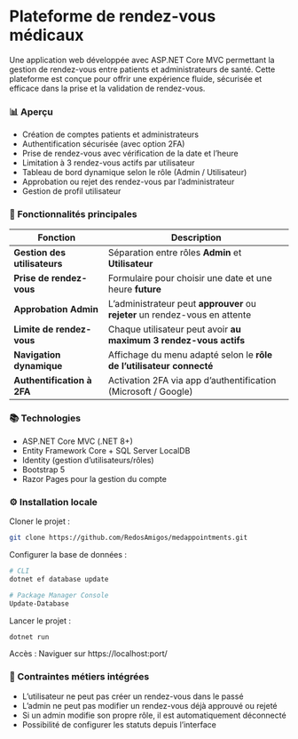 # Plateforme de rendez-vous médicaux

Une application web développée avec ASP.NET Core MVC permettant la gestion de rendez-vous entre patients et administrateurs de santé. Cette plateforme est conçue pour offrir une expérience fluide, sécurisée et efficace dans la prise et la validation de rendez-vous.

### 📊 Aperçu

- Création de comptes patients et administrateurs
- Authentification sécurisée (avec option 2FA)
- Prise de rendez-vous avec vérification de la date et l’heure
- Limitation à 3 rendez-vous actifs par utilisateur
- Tableau de bord dynamique selon le rôle (Admin / Utilisateur)
- Approbation ou rejet des rendez-vous par l’administrateur
- Gestion de profil utilisateur

### 🚀 Fonctionnalités principales

| **Fonction**                 | **Description**                                                              |
| ---------------------------- | ---------------------------------------------------------------------------- |
| **Gestion des utilisateurs** | Séparation entre rôles **Admin** et **Utilisateur**                          |
| **Prise de rendez-vous**     | Formulaire pour choisir une date et une heure **future**                     |
| **Approbation Admin**        | L’administrateur peut **approuver** ou **rejeter** un rendez-vous en attente |
| **Limite de rendez-vous**    | Chaque utilisateur peut avoir **au maximum 3 rendez-vous actifs**            |
| **Navigation dynamique**     | Affichage du menu adapté selon le **rôle de l’utilisateur connecté**         |
| **Authentification à 2FA**   | Activation 2FA via app d’authentification (Microsoft / Google)               |

### 📚 Technologies

- ASP.NET Core MVC (.NET 8+)
- Entity Framework Core + SQL Server LocalDB
- Identity (gestion d’utilisateurs/rôles)
- Bootstrap 5
- Razor Pages pour la gestion du compte

### ⚙️ Installation locale

Cloner le projet :
```bash
git clone https://github.com/RedosAmigos/medappointments.git
```
Configurer la base de données :
```bash
# CLI
dotnet ef database update

# Package Manager Console
Update-Database
```
Lancer le projet :
```bash
dotnet run
```
Accès :
Naviguer sur https://localhost:port/

### 🚫 Contraintes métiers intégrées

- L’utilisateur ne peut pas créer un rendez-vous dans le passé
- L’admin ne peut pas modifier un rendez-vous déjà approuvé ou rejeté
- Si un admin modifie son propre rôle, il est automatiquement déconnecté
- Possibilité de configurer les statuts depuis l’interface
